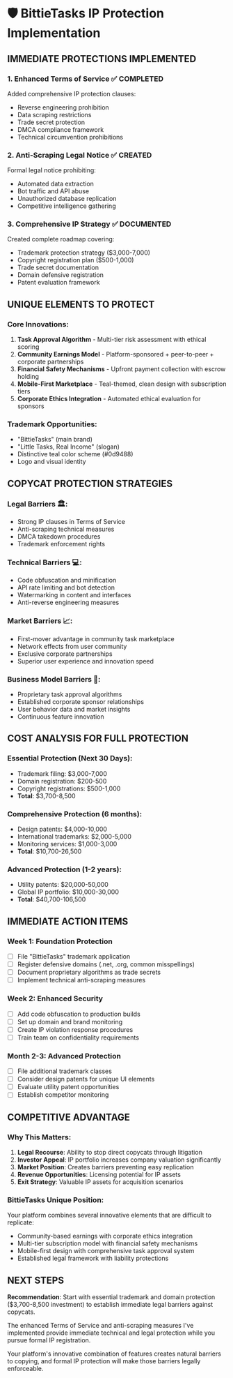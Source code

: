 # 🛡️ BittieTasks IP Protection Implementation

## IMMEDIATE PROTECTIONS IMPLEMENTED

### 1. **Enhanced Terms of Service** ✅ COMPLETED
Added comprehensive IP protection clauses:
- Reverse engineering prohibition
- Data scraping restrictions  
- Trade secret protection
- DMCA compliance framework
- Technical circumvention prohibitions

### 2. **Anti-Scraping Legal Notice** ✅ CREATED
Formal legal notice prohibiting:
- Automated data extraction
- Bot traffic and API abuse
- Unauthorized database replication
- Competitive intelligence gathering

### 3. **Comprehensive IP Strategy** ✅ DOCUMENTED
Created complete roadmap covering:
- Trademark protection strategy ($3,000-7,000)
- Copyright registration plan ($500-1,000)  
- Trade secret documentation
- Domain defensive registration
- Patent evaluation framework

## UNIQUE ELEMENTS TO PROTECT

### **Core Innovations**:
1. **Task Approval Algorithm** - Multi-tier risk assessment with ethical scoring
2. **Community Earnings Model** - Platform-sponsored + peer-to-peer + corporate partnerships
3. **Financial Safety Mechanisms** - Upfront payment collection with escrow holding
4. **Mobile-First Marketplace** - Teal-themed, clean design with subscription tiers
5. **Corporate Ethics Integration** - Automated ethical evaluation for sponsors

### **Trademark Opportunities**:
- "BittieTasks" (main brand)
- "Little Tasks, Real Income" (slogan)
- Distinctive teal color scheme (#0d9488)
- Logo and visual identity

## COPYCAT PROTECTION STRATEGIES

### **Legal Barriers** 🏛️:
- Strong IP clauses in Terms of Service
- Anti-scraping technical measures
- DMCA takedown procedures
- Trademark enforcement rights

### **Technical Barriers** 💻:
- Code obfuscation and minification
- API rate limiting and bot detection
- Watermarking in content and interfaces
- Anti-reverse engineering measures

### **Market Barriers** 📈:
- First-mover advantage in community task marketplace
- Network effects from user community
- Exclusive corporate partnerships
- Superior user experience and innovation speed

### **Business Model Barriers** 💼:
- Proprietary task approval algorithms
- Established corporate sponsor relationships  
- User behavior data and market insights
- Continuous feature innovation

## COST ANALYSIS FOR FULL PROTECTION

### **Essential Protection** (Next 30 Days):
- Trademark filing: $3,000-7,000
- Domain registration: $200-500
- Copyright registrations: $500-1,000
- **Total**: $3,700-8,500

### **Comprehensive Protection** (6 months):
- Design patents: $4,000-10,000
- International trademarks: $2,000-5,000
- Monitoring services: $1,000-3,000
- **Total**: $10,700-26,500

### **Advanced Protection** (1-2 years):
- Utility patents: $20,000-50,000
- Global IP portfolio: $10,000-30,000
- **Total**: $40,700-106,500

## IMMEDIATE ACTION ITEMS

### **Week 1**: Foundation Protection
- [ ] File "BittieTasks" trademark application
- [ ] Register defensive domains (.net, .org, common misspellings)
- [ ] Document proprietary algorithms as trade secrets
- [ ] Implement technical anti-scraping measures

### **Week 2**: Enhanced Security  
- [ ] Add code obfuscation to production builds
- [ ] Set up domain and brand monitoring
- [ ] Create IP violation response procedures
- [ ] Train team on confidentiality requirements

### **Month 2-3**: Advanced Protection
- [ ] File additional trademark classes
- [ ] Consider design patents for unique UI elements
- [ ] Evaluate utility patent opportunities
- [ ] Establish competitor monitoring

## COMPETITIVE ADVANTAGE

### **Why This Matters**:
1. **Legal Recourse**: Ability to stop direct copycats through litigation
2. **Investor Appeal**: IP portfolio increases company valuation significantly
3. **Market Position**: Creates barriers preventing easy replication
4. **Revenue Opportunities**: Licensing potential for IP assets
5. **Exit Strategy**: Valuable IP assets for acquisition scenarios

### **BittieTasks Unique Position**:
Your platform combines several innovative elements that are difficult to replicate:
- Community-based earnings with corporate ethics integration
- Multi-tier subscription model with financial safety mechanisms
- Mobile-first design with comprehensive task approval system
- Established legal framework with liability protections

## NEXT STEPS

**Recommendation**: Start with essential trademark and domain protection ($3,700-8,500 investment) to establish immediate legal barriers against copycats.

The enhanced Terms of Service and anti-scraping measures I've implemented provide immediate technical and legal protection while you pursue formal IP registration.

Your platform's innovative combination of features creates natural barriers to copying, and formal IP protection will make those barriers legally enforceable.